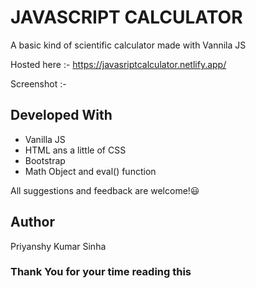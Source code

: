 # JAVASCRIPT CALCULATOR

A basic kind of scientific calculator made with Vannila JS

Hosted here :- https://javasriptcalculator.netlify.app/

Screenshot :-

## Developed With

- Vanilla JS
- HTML ans a little of CSS
- Bootstrap 
- Math Object and eval() function

All suggestions and feedback are welcome!😃

## Author

Priyanshy Kumar Sinha

### Thank You for your time reading this
